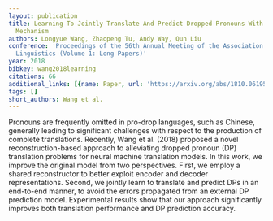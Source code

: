 ```yaml
---
layout: publication
title: Learning To Jointly Translate And Predict Dropped Pronouns With A Shared Reconstruction
  Mechanism
authors: Longyue Wang, Zhaopeng Tu, Andy Way, Qun Liu
conference: 'Proceedings of the 56th Annual Meeting of the Association for Computational
  Linguistics (Volume 1: Long Papers)'
year: 2018
bibkey: wang2018learning
citations: 66
additional_links: [{name: Paper, url: 'https://arxiv.org/abs/1810.06195'}]
tags: []
short_authors: Wang et al.
---
```

Pronouns are frequently omitted in pro-drop languages, such as Chinese,
generally leading to significant challenges with respect to the production of
complete translations. Recently, Wang et al. (2018) proposed a novel
reconstruction-based approach to alleviating dropped pronoun (DP) translation
problems for neural machine translation models. In this work, we improve the
original model from two perspectives. First, we employ a shared reconstructor
to better exploit encoder and decoder representations. Second, we jointly learn
to translate and predict DPs in an end-to-end manner, to avoid the errors
propagated from an external DP prediction model. Experimental results show that
our approach significantly improves both translation performance and DP
prediction accuracy.